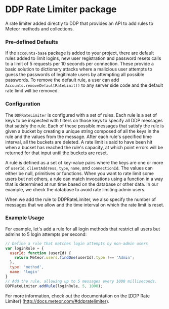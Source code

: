 DDP Rate Limiter package
===

A rate limiter added directly to DDP that provides an API to add rules to
Meteor methods and collections.

### Pre-defined Defaults

If the `accounts-base` package is added to your
project, there are default rules added to limit logins, new user registration
and password resets calls to a limit of 5 requests per 10 seconds per
connection.
These provide a basic solution to dictionary attacks where a malicious user
attempts to guess the passwords of legitimate users by attempting all possible
passwords. To remove the default rule, a user can add
`Accounts.removeDefaultRateLimit()` to any server side code and the default
rate limit will be removed.

### Configuration

The `DDPRateLimiter` is configured with a set of rules. Each rule is a set of
keys to be inspected with filters on those keys to specify all DDP messages
that satisfy the rule. Each of these possible messages that satisfy the rule
is given a bucket by creating a unique string composed of all the keys in the
rule and the values from the message. After each rule's specified time
interval, all the buckets are deleted. A rate limit is said to have been hit
when a bucket has reached the rule's capacity, at which point errors will be
returned for that input until the buckets are reset.

A rule is defined as a set of key-value pairs where the keys are one or more
of `userId`, `clientAddress`, `type`, `name`, and `connectionId`. The values
can either be null, primitives or functions. When you want to rate limit some
users but not others, a rule can match invocations using a function in a way
that is determined at run time based on the database or other data. In our
example, we check the database to avoid rate limiting admin users.

When we add the rule to DDPRateLimiter, we also specify the number of messages
that we allow and the time interval on which the rate limit is reset.

### Example Usage

For example, let's add a rule for all login methods that restrict all users
but admins to 5 login attempts per second:

```javascript
// Define a rule that matches login attempts by non-admin users
var loginRule = {
  userId: function (userId) {
    return Meteor.users.findOne(userId).type !== 'Admin';
  },
  type: 'method',
  name: 'login'
}
// Add the rule, allowing up to 5 messages every 1000 milliseconds.
DDPRateLimiter.addRule(loginRule, 5, 1000);
```

For more information, check out the documentation on the [DDP Rate Limiter]
(http://docs.meteor.com/#ddpratelimiter).
